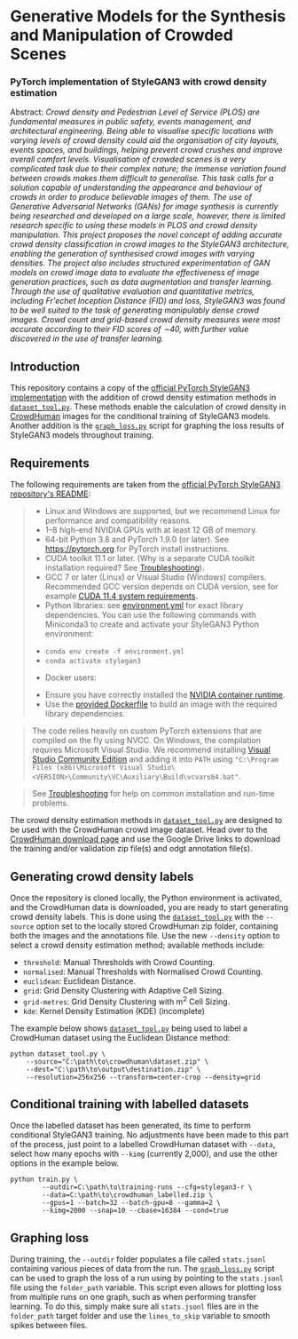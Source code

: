 # Generative Models for the Synthesis and Manipulation of Crowded Scenes
### PyTorch implementation of StyleGAN3 with crowd density estimation

Abstract: _Crowd density and Pedestrian Level of Service (PLOS) are fundamental measures in public safety, events management, and architectural engineering. Being able to visualise specific locations with varying levels of crowd density could aid the organisation of city layouts, events spaces, and buildings, helping prevent crowd crushes and improve overall comfort levels. Visualisation of crowded scenes is a very complicated task due to their complex nature; the immense variation found between crowds makes them difficult to generalise. This task calls for a solution capable of understanding the appearance and behaviour of crowds in order to produce believable images of them. The use of Generative Adversarial Networks (GANs) for image synthesis is currently being researched and developed on a large scale, however, there is limited research specific to using these models in PLOS and crowd density manipulation. This project proposes the novel concept of adding accurate crowd density classification in crowd images to the StyleGAN3 architecture, enabling the generation of synthesised crowd images with varying densities. The project also includes structured experimentation of GAN models on crowd image data to evaluate the effectiveness of image generation practices, such as data augmentation and transfer learning. Through the use of qualitative evaluation and quantitative metrics, including Fr\'echet Inception Distance (FID) and loss, StyleGAN3 was found to be well suited to the task of generating manipulably dense crowd images. Crowd count and grid-based crowd density measures were most accurate according to their FID scores of $\sim$40, with further value discovered in the use of transfer learning._

## Introduction
This repository contains a copy of the [official PyTorch StyleGAN3 implementation](https://github.com/NVlabs/stylegan3) with the addition of crowd density estimation methods in [`dataset_tool.py`](dataset_tool.py). These methods enable the calculation of crowd density in [CrowdHuman](https://www.crowdhuman.org/ "CrowdHuman") images for the conditional training of StyleGAN3 models. Another addition is the [`graph_loss.py`](graph_loss.py) script for graphing the loss results of StyleGAN3 models throughout training.

## Requirements
The following requirements are taken from the [official PyTorch StyleGAN3 repository's README](https://github.com/NVlabs/stylegan3/blob/main/README.md):

>* Linux and Windows are supported, but we recommend Linux for performance and compatibility reasons.
>* 1&ndash;8 high-end NVIDIA GPUs with at least 12 GB of memory.
>* 64-bit Python 3.8 and PyTorch 1.9.0 (or later). See https://pytorch.org for PyTorch install instructions.
>* CUDA toolkit 11.1 or later. (Why is a separate CUDA toolkit installation required? See [Troubleshooting](./docs/troubleshooting.md#why-is-cuda-toolkit-installation-necessary)).
>* GCC 7 or later (Linux) or Visual Studio (Windows) compilers. Recommended GCC version depends on CUDA version, see for example [CUDA 11.4 system requirements](https://docs.nvidia.com/cuda/archive/11.4.1/cuda-installation-guide-linux/index.html#system-requirements).
>* Python libraries: see [environment.yml](./environment.yml) for exact library dependencies.  You can use the following commands with Miniconda3 to create and activate your StyleGAN3 Python environment:
>  - `conda env create -f environment.yml`
>  - `conda activate stylegan3`
>* Docker users:
>  - Ensure you have correctly installed the [NVIDIA container runtime](https://docs.docker.com/config/containers/resource_constraints/#gpu).
>  - Use the [provided Dockerfile](./Dockerfile) to build an image with the required library dependencies.

>The code relies heavily on custom PyTorch extensions that are compiled on the fly using NVCC. On Windows, the compilation requires Microsoft Visual Studio. We recommend installing [Visual Studio Community Edition](https://visualstudio.microsoft.com/vs/) and adding it into `PATH` using `"C:\Program Files (x86)\Microsoft Visual Studio\<VERSION>\Community\VC\Auxiliary\Build\vcvars64.bat"`.

>See [Troubleshooting](./docs/troubleshooting.md) for help on common installation and run-time problems.

The crowd density estimation methods in [`dataset_tool.py`](dataset_tool.py) are designed to be used with the CrowdHuman crowd image dataset. Head over to the [CrowdHuman download page](https://www.crowdhuman.org/download.html) and use the Google Drive links to download the training and/or validation zip file(s) and odgt annotation file(s).

## Generating crowd density labels
Once the repository is cloned locally, the Python environment is activated, and the CrowdHuman data is downloaded, you are ready to start generating crowd density labels. This is done using the [`dataset_tool.py`](dataset_tool.py) with the `--source` option set to the locally stored CrowdHuman zip folder, containing both the images and the annotations file. Use the new `--density` option to select a crowd density estimation method; available methods include:

- `threshold`: Manual Thresholds with Crowd Counting.
- `normalised`: Manual Thresholds with Normalised Crowd Counting.
- `euclidean`: Euclidean Distance.
- `grid`: Grid Density Clustering with Adaptive Cell Sizing.
- `grid-metres`: Grid Density Clustering with m<sup>2</sup> Cell Sizing.
- `kde`: Kernel Density Estimation (KDE) (incomplete)

The example below shows [`dataset_tool.py`](dataset_tool.py) being used to label a CrowdHuman dataset using the Euclidean Distance method:

```
python dataset_tool.py \
    --source="C:\path\to\crowdhuman\dataset.zip" \
    --dest="C:\path\to\output\destination.zip" \
    --resolution=256x256 --transform=center-crop --density=grid
```

## Conditional training with labelled datasets
Once the labelled dataset has been generated, its time to perform conditional StyleGAN3 training. No adjustments have been made to this part of the process, just point to a labelled CrowdHuman dataset with `--data`, select how many epochs with `--kimg` (currently 2,000), and use the other options in the example below.

```
python train.py \
        --outdir=C:\path\to\training-runs --cfg=stylegan3-r \
        --data=C:\path\to\crowdhuman_labelled.zip \
        --gpus=1 --batch=32 --batch-gpu=8 --gamma=2 \
        --kimg=2000 --snap=10 --cbase=16384 --cond=true
```

## Graphing loss
During training, the `--outdir` folder populates a file called `stats.jsonl` containing various pieces of data from the run. The [`graph_loss.py`](graph_loss.py) script can be used to graph the loss of a run using by pointing to the `stats.jsonl` file using the `folder_path` variable. This script even allows for plotting loss from multiple runs on one graph, such as when performing transfer learning. To do this, simply make sure all `stats.jsonl` files are in the `folder_path` target folder and use the `lines_to_skip` variable to smooth spikes between files.
